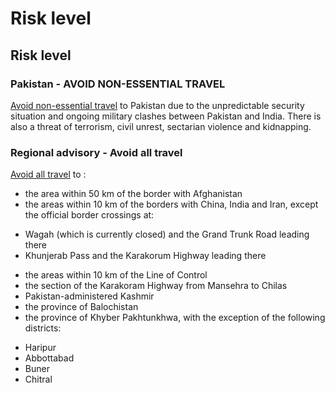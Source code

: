 # Risk level

## Risk level

### Pakistan - AVOID NON-ESSENTIAL TRAVEL

[Avoid non-essential travel](#levels "Risk Levels") to Pakistan due to the unpredictable security situation and ongoing military clashes between Pakistan and India. There is also a threat of terrorism, civil unrest, sectarian violence and kidnapping.

### Regional advisory - Avoid all travel

[Avoid all travel](#levels "Risk Levels") to :

* the area within 50 km of the border with Afghanistan
* the areas within 10 km of the borders with China, India and Iran, except the official border crossings at:

+ Wagah (which is currently closed) and the Grand Trunk Road leading there
+ Khunjerab Pass and the Karakorum Highway leading there

* the areas within 10 km of the Line of Control
* the section of the Karakoram Highway from Mansehra to Chilas
* Pakistan-administered Kashmir
* the province of Balochistan
* the province of Khyber Pakhtunkhwa, with the exception of the following districts:

+ Haripur
+ Abbottabad
+ Buner
+ Chitral